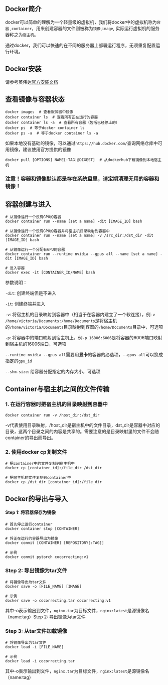 ## Docker简介

docker可以简单的理解为一个轻量级的虚拟机，我们将docker中的虚拟机称为`容器` ,`container`，用来创建容器的文件则被称为`镜像`,`image`, 实际运行虚拟机的服务器称之为`宿主机`。

通过docker，我们可以快速的在不同的服务器上部署运行程序，无须重复配置运行环境。

## Docker安装

请参考英伟达[官方安装文档](https://docs.nvidia.com/ai-enterprise/deployment-guide/dg-docker.html)

## 查看镜像与容器状态

```shell
docker images  # 查看服务器中镜像
docker container ls  # 查看所有正在运行的容器
docker container ls -a  # 查看所有容器（包括已经停止的）
docker ps  # 等于docker container ls
docker ps -a  # 等于docker container ls -a
```

如果本地没有基础的镜像，可以通过`https://hub.docker.com/`查询网络仓库中可用镜像，建议使用官方提供的镜像

```shell
docker pull [OPTIONS] NAME[:TAG|@DIGEST]  # 从dockerhub下载镜像到本地宿主机
```

### 注意！容器和镜像默认都是存在系统盘里，请定期清理无用的容器和镜像！

## 容器创建与进入

```shell
# 从镜像运行一个没有GPU的容器
docker container run --name [set a name] -dit [IMAGE_ID] bash

# 从镜像运行一个没有GPU的容器并将宿主机目录映射到容器中
docker container run --name [set a name] -v /src_dir:/dst_dir -dit [IMAGE_ID] bash

# 从镜像运行一个分配有GPU的容器
docker container run --runtime nvidia --gpus all --name [set a name] -dit [IMAGE_ID] bash

# 进入容器
docker exec -it [CONTAINER_ID/NAME] bash
```

参数说明：

`-dit`: 创建终端但是不进入

`-it`: 创建终端并进入

`-v`: 将宿主机的目录映射到容器中（相当于在容器内建立了一个软连接），例`-v /home/victoria/Documents:/home/Documents`是将宿主机的`/home/victoria/Documents`目录映射到容器的`/home/Documents`目录中，可选项

`-p`: 将容器中的端口映射到宿主机上，例`-p 16006:6006`是将容器的6006端口映射到宿主机的16006端口，可选项

`--runtime nvidia --gpus all`需要用**显卡**的容器的必选项，`--gpus all`可以换成指定的`gpu_id`

`--shm-size`: 给容器分配指定的内存大小，可选项

## Container与宿主机之间的文件传输

### 1. 在运行容器时把宿主机的目录映射到容器中

```shell
docker container run -v /host_dir:/dst_dir
```

-v代表使用目录映射，/host_dir是宿主机中的文件目录，dst_dir是容器中对应的目录，这两个目录之间的内容是共享的。需要注意的是目录映射里的文件不会随container的导出而导出。

### 2. 使用docker cp复制文件

```shell
# 把container中的文件复制到宿主机中
docker cp [container_id]:/file_dir /dst_dir

# 把宿主机的文件复制到container中
docker cp /dst_dir [container_id]:/file_dir
```

## Docker的导出与导入

#### Step 1: 将容器保存为镜像

```shell
# 首先停止运行container
docker container stop [CONTAINER]

# 将正在运行的容器导出为镜像
docker commit [CONTAINER] [REPOSITORY[:TAG]]

# 示例
docker commit pytorch cocorrecting:v1
```

### Step 2: 导出镜像为tar文件

```shell
# 将镜像导出为tar文件
docker save -o [FILE_NAME] [IMAGE]

# 示例
docker save -o cocorrecting.tar cocorrecting:v1
```

其中-o表示输出到文件，`nginx.tar`为目标文件，`nginx:latest`是源镜像名（name:tag）Step 2: 导出镜像为tar文件

### Step 3: 从tar文件加载镜像

```shell
# 将镜像导出为tar文件
docker load -i [FILE_NAME]

# 示例
docker load -i cocorrecting.tar
```

其中-o表示输出到文件，`nginx.tar`为目标文件，`nginx:latest`是源镜像名（name:tag）


